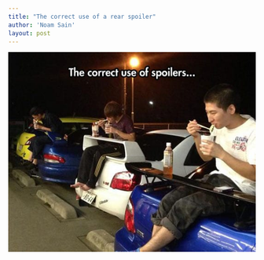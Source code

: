 ```yaml
---
title: "The correct use of a rear spoiler"
author: 'Noam Sain'
layout: post
---
```


![The correct use of a rear spoiler](/assets/2017/2017-03-rear-spoiler.jpg "The correct use of a rear spoiler")
